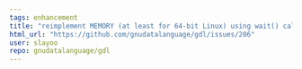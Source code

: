 ```yaml
---
tags: enhancement
title: "reimplement MEMORY (at least for 64-bit Linux) using wait() calls"
html_url: "https://github.com/gnudatalanguage/gdl/issues/206"
user: slayoo
repo: gnudatalanguage/gdl
---
```


